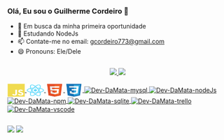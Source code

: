 ### Olá, Eu sou o Guilherme Cordeiro 👋



- 🔭 Em busca da minha primeira oportunidade
- 🌱 Estudando NodeJs
- 📫 Contate-me no email: gcordeiro773@gmail.com
- 😄 Pronouns: Ele/Dele

##

<div align="center">
  <a href="https://github.com/rafaballerini">
  <img height="180em" src="https://github-readme-stats.vercel.app/api?username=Dev-DaMata&show_icons=true&theme=dracula&include_all_commits=true&count_private=true"/>
  <img height="180em" src="https://github-readme-stats.vercel.app/api/top-langs/?username=Dev-DaMata&layout=compact&langs_count=7&theme=dracula"/>
</div>
  <div style="display: inline_block"><br>
  <img align="center" alt="Dev-DaMata-Js" height="30" width="40" src="https://raw.githubusercontent.com/devicons/devicon/master/icons/javascript/javascript-plain.svg">
  <img align="center" alt="Dev-DaMata-React" height="30" width="40" src="https://raw.githubusercontent.com/devicons/devicon/master/icons/react/react-original.svg">
  <img align="center" alt="Dev-DaMata-HTML" height="30" width="40" src="https://raw.githubusercontent.com/devicons/devicon/master/icons/html5/html5-original.svg">
  <img align="center" alt="Dev-DaMata-CSS" height="30" width="40" src="https://raw.githubusercontent.com/devicons/devicon/master/icons/css3/css3-original.svg">
  <img align="center" alt="Dev-DaMata-mysql" height="30" width="40" src="https://cdn.jsdelivr.net/gh/devicons/devicon/icons/mysql/mysql-original.svg" />
  <img align="center" alt="Dev-DaMata-nodeJs" height="30" width="40" src="https://cdn.jsdelivr.net/gh/devicons/devicon/icons/nodejs/nodejs-original.svg" />
  <img align="center" alt="Dev-DaMata-npm" height="30" width="40" src="https://cdn.jsdelivr.net/gh/devicons/devicon/icons/npm/npm-original-wordmark.svg" />  
  <img align="center" alt="Dev-DaMata-sqlite" height="30" width="40" src="https://cdn.jsdelivr.net/gh/devicons/devicon/icons/sqlite/sqlite-original-wordmark.svg" />  
  <img align="center" alt="Dev-DaMata-trello" height="30" width="40" src="https://cdn.jsdelivr.net/gh/devicons/devicon/icons/trello/trello-plain.svg" /> 
  <img align="center" alt="Dev-DaMata-vscode" height="30" width="40" src="https://cdn.jsdelivr.net/gh/devicons/devicon/icons/vscode/vscode-original.svg" />
  </div>
  
  ##
  
  <div> 
  <a href = "mailto:gcordeiro773@gmail.com"><img src="https://img.shields.io/badge/-Gmail-%23333?style=for-the-badge&logo=gmail&logoColor=white" target="_blank"></a>
  <a href="https://www.linkedin.com/in/guilhermecordeirodamata/" target="_blank"><img src="https://img.shields.io/badge/-LinkedIn-%230077B5?style=for-the-badge&logo=linkedin&logoColor=white" target="_blank"></a> 
 
 
</div>
